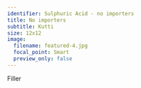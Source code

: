 ```yaml
---
identifier: Sulphuric Acid - no importers
title: No importers
subtitle: Kutti
size: 12x12
image:
  filename: featured-4.jpg
  focal_point: Smart
  preview_only: false
---
```

Filler